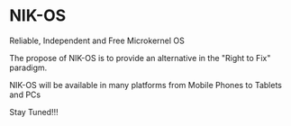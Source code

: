 # NIK-OS
Reliable, Independent and Free Microkernel OS 

The propose of NIK-OS is to provide an alternative in the "Right to Fix" paradigm. 

NIK-OS will be available in many platforms from Mobile Phones to Tablets and PCs

Stay Tuned!!!

